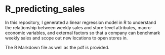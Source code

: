 # R_predicting_sales
In this repository, I generated a linear regression model in R to understand the relationship between weekly sales and store-level attributes, macro-economic variables, and external factors so that a company can benchmark weekly sales and scope out new locations to open stores in.

The R Markdown file as well as the pdf is provided.
